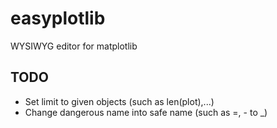 # easyplotlib
WYSIWYG editor for matplotlib

## TODO
* Set limit to given objects (such as len(plot),...)
* Change dangerous name into safe name (such as =, - to _)